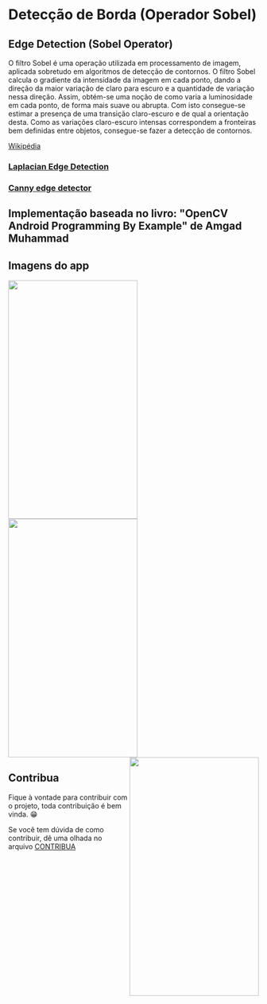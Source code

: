 # Detecção de Borda (Operador Sobel)
## Edge Detection (Sobel Operator)

O filtro Sobel é uma operação utilizada em processamento de imagem, aplicada sobretudo em algoritmos de detecção de contornos.
O filtro Sobel calcula o gradiente da intensidade da imagem em cada ponto, dando a direção da maior variação de claro para escuro e a quantidade de variação nessa direção. Assim, obtém-se uma noção de como varia a luminosidade em cada ponto, de forma mais suave ou abrupta.
Com isto consegue-se estimar a presença de uma transição claro-escuro e de qual a orientação desta. Como as variações claro-escuro intensas correspondem a fronteiras bem definidas entre objetos, consegue-se fazer a detecção de contornos.

[Wikipédia](https://pt.wikipedia.org/wiki/Filtro_Sobel)

### [Laplacian Edge Detection](https://github.com/fabriicioa/laplaceDeteccaoDeBordas)
### [Canny edge detector](https://github.com/fabriicioa/cannyDeteccaoDeBordas)

## Implementação baseada no livro: "OpenCV Android Programming By Example" de Amgad Muhammad

## Imagens do app
<a href="url"><img src="https://github.com/fabriicioa/sobelDeteccaoDeBordas/blob/master/Arquivos/img3.png" align="left" height="480" width="260" ></a>
<a href="url"><img src="https://github.com/fabriicioa/sobelDeteccaoDeBordas/blob/master/Arquivos/img4.png" align="center" height="480" width="260" ></a>
<a href="url"><img src="https://github.com/fabriicioa/sobelDeteccaoDeBordas/blob/master/Arquivos/img5.png" align="right" height="480" width="260" ></a>

## Contribua

Fique à vontade para contribuir com o projeto, toda contribuição é bem vinda. :grin:

Se você tem dúvida de como contribuir, dê uma olhada no arquivo [CONTRIBUA](https://github.com/fabriicioa/sobelDeteccaoDeBordas/blob/master/Contribuindo.pdf)


